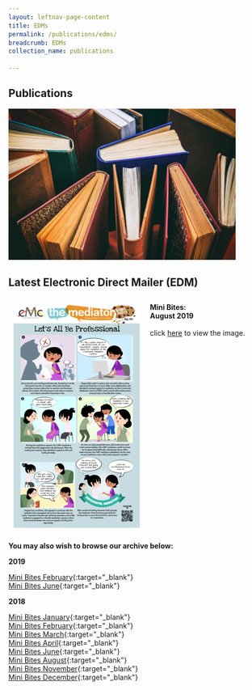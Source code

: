 ```yaml
---
layout: leftnav-page-content
title: EDMs
permalink: /publications/edms/
breadcrumb: EDMs
collection_name: publications

---
```


<style>
  .image {width: 600px;}
  .image img {max-width: 100%;}
  .flex-container {display: flex;}
  .flex-container .flex-box {padding: 2%}
</style>

Publications
---

<div class="image"><img src="/images/1504172802236.jpg/"></div>

Latest Electronic Direct Mailer (EDM)
---

<div class="flex-container">
  <div class="flex-box"><a href="/images/Let's_All_Be_Professional.png/"><img src="/images/1567072104487.png/"></a></div>
  <div class="flex-box"><b>Mini Bites:<br>August 2019</b><br><br>click <a href="/images/Let's_All_Be_Professional.png/" target="_blank">here</a> to view the image.</div>
</div>

**You may also wish to browse our archive below:**

**2019**

[Mini Bites February](/images/EDM_Dispute_Social_Media.png/){:target="_blank"}<br>
[Mini Bites June](/images/June-EDM-2019-Special-Needs.png/){:target="_blank"}

**2018**

[Mini Bites January](/images/EDM-Noisy_Neighbour.png/){:target="_blank"}<br>
[Mini Bites February](/images/EDM-Family_Care_Elderly_Parents.png/){:target="_blank"}<br>
[Mini Bites March](/images/EDM-Landlord_Tenant_Dispute.png/){:target="_blank"}<br>
[Mini Bites April](/images/EDM-Smoke_Dispute_Neighbour.png/){:target="_blank"}<br>
[Mini Bites June](/images/EDM-Like_Father_Like_Son_Family_Dispute.png/){:target="_blank"}<br>
[Mini Bites August](/images/EDM-Appointments-and-Awards.png/){:target="_blank"}<br>
[Mini Bites November](/images/November_EDM.png/){:target="_blank"}<br>
[Mini Bites December](/images/December_EDM.gif/){:target="_blank"}<br>
